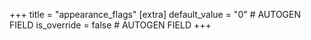 +++
title = "appearance_flags"
[extra]
default_value = "0" # AUTOGEN FIELD
is_override = false # AUTOGEN FIELD
+++